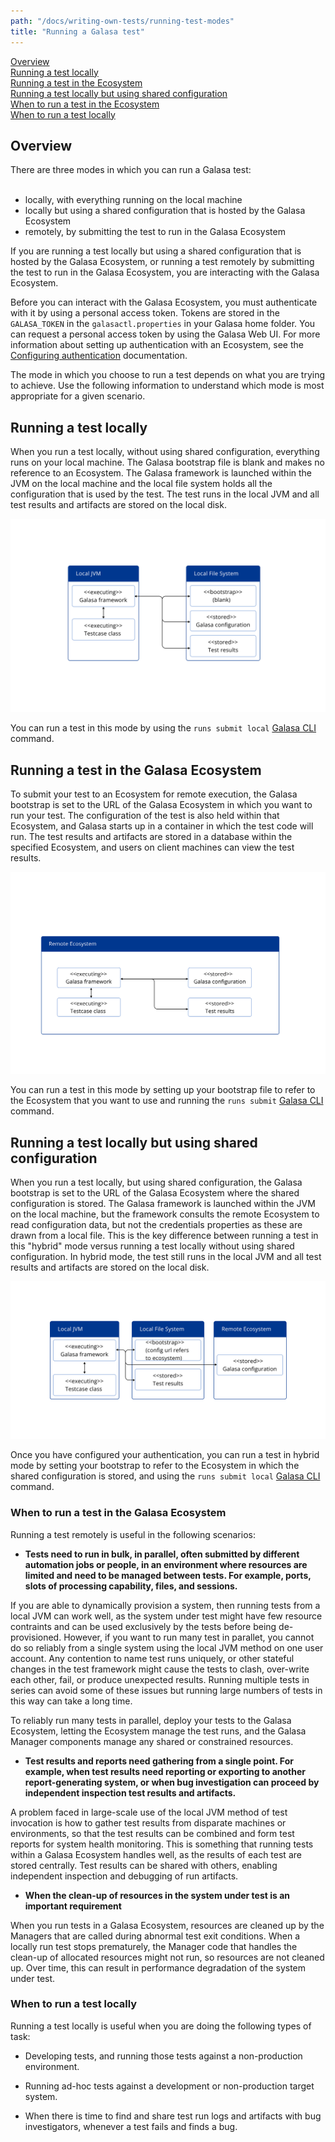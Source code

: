 ```yaml
---
path: "/docs/writing-own-tests/running-test-modes"
title: "Running a Galasa test"
---
```


[Overview](#overview)<br>
[Running a test locally](#locally)<br>
[Running a test in the Ecosystem](#remotely)<br>
[Running a test locally but using shared configuration](#hybrid)<br>
[When to run a test in the Ecosystem](#whenremote)<br>
[When to run a test locally](#whenlocal)<br>



## <a name="overview"></a>Overview

There are three modes in which you can run a Galasa test:<br><br>
-  locally, with everything running on the local machine<br>
-  locally but using a shared configuration that is hosted by the Galasa Ecosystem<br>
-  remotely, by submitting the test to run in the Galasa Ecosystem<br> 


If you are running a test locally but using a shared configuration that is hosted by the Galasa Ecosystem, or running a test remotely by submitting the test to run in the Galasa Ecosystem, you are interacting with the Galasa Ecosystem. 

Before you can interact with the Galasa Ecosystem, you must authenticate with it by using a personal access token. Tokens are stored in the `GALASA_TOKEN` in the `galasactl.properties` in your Galasa home folder. You can request a personal access token by using the Galasa Web UI. For more information about setting up authentication with an Ecosystem, see the [Configuring authentication](../ecosystem/ecosystem-authentication) documentation.


The mode in which you choose to run a test depends on what you are trying to achieve. Use the following information to understand which mode is most appropriate for a given scenario. 


## <a name="locally"></a>Running a test locally


When you run a test locally, without using shared configuration, everything runs on your local machine. The Galasa bootstrap file is blank and makes no reference to an Ecosystem. The Galasa framework is launched within the JVM on the local machine and the local file system holds all the configuration that is used by the test. The test runs in the local JVM and all test results and artifacts are stored on the local disk. 

![running in local mode:](running-local.svg)

You can run a test in this mode by using the `runs submit local` <a href="https://github.com/galasa-dev/cli/blob/main/docs/generated/galasactl_runs_submit_local.md" target="_blank"> Galasa CLI</a> command.


## <a name="remotely"></a>Running a test in the Galasa Ecosystem

To submit your test to an Ecosystem for remote execution, the Galasa bootstrap is set to the URL of the Galasa Ecosystem in which you want to run your test. The configuration of the test is also held within that Ecosystem, and Galasa starts up in a container in which the test code will run. The test results and artifacts are stored in a database within the specified Ecosystem, and users on client machines can view the test results. 


![running remotely:](run-remote.svg)

You can run a test in this mode by setting up your bootstrap file to refer to the Ecosystem that you want to use and running the `runs submit` <a href="https://github.com/galasa-dev/cli/blob/main/docs/generated/galasactl_runs_submit.md" target="_blank"> Galasa CLI</a> command.

## <a name="hybrid"></a>Running a test locally but using shared configuration

When you run a test locally, but using shared configuration, the Galasa bootstrap is set to the URL of the Galasa Ecosystem where the shared configuration is stored. The Galasa framework is launched within the JVM on the local machine, but the framework consults the remote Ecosystem to read configuration data, but not the credentials properties as these are drawn from a local file. This is the key difference between running a test in this "hybrid" mode versus running a test locally without using shared configuration. In hybrid mode, the test still runs in the local JVM and all test results and artifacts are stored on the local disk. 


![running in local mode with shared configuration:](hybridrunmode.svg)

Once you have configured your authentication, you can run a test in hybrid mode by setting your bootstrap to refer to the Ecosystem in which the shared configuration is stored, and using the `runs submit local` <a href="https://github.com/galasa-dev/cli/blob/main/docs/generated/galasactl_runs_submit_local.md" target="_blank"> Galasa CLI</a> command. 

### <a name="whenremote"></a>When to run a test in the Galasa Ecosystem

Running a test remotely is useful in the following scenarios:


- <b>Tests need to run in bulk, in parallel, often submitted by different automation jobs or people, in an environment where resources are limited and need to be managed between tests. For example, ports, slots of processing capability, files, and sessions.</b> 

If you are able to dynamically provision a system, then running tests from a local JVM can work well, as the system under test might have few resource contraints and can be used exclusively by the tests before being de-provisioned. However, if you want to run many test in parallet, you cannot do so reliably from a single system using the local JVM method on one user account. Any contention to name test runs uniquely, or other stateful changes in the test framework might cause the tests to clash, over-write each other, fail, or produce unexpected results. Running multiple tests in series can avoid some of these issues but running large numbers of tests in this way can take a long time. 

To reliably run many tests in parallel, deploy your tests to the Galasa Ecosystem, letting the Ecosystem manage the test runs, and the Galasa Manager components manage any shared or constrained resources. 

- <b>Test results and reports need gathering from a single point. For example, when test results need reporting or exporting to another report-generating system, or when bug investigation can proceed by independent inspection test results and artifacts.</b>

A problem faced in large-scale use of the local JVM method of test invocation is how to gather test results from disparate machines or environments, so that the test results can be combined and form test reports for system health monitoring. This is something that running tests within a Galasa Ecosystem handles well, as the results of each test are stored centrally. Test results can be shared with others, enabling independent inspection and debugging of run artifacts. 

- <b>When the clean-up of resources in the system under test is an important requirement</b>

When you run tests in a Galasa Ecosystem, resources are cleaned up by the Managers that are called during abnormal test exit conditions. When a locally run test stops prematurely, the Manager code that handles the clean-up of allocated resources might not run, so resources are not cleaned up. Over time, this can result in performance degradation of the system under test. 


### <a name="whenlocal"></a>When to run a test locally

Running a test locally is useful when you are doing the following types of task:

- Developing tests, and running those tests against a non-production environment.

- Running ad-hoc tests against a development or non-production target system.

- When there is time to find and share test run logs and artifacts with bug investigators, whenever a test fails and finds a bug.


